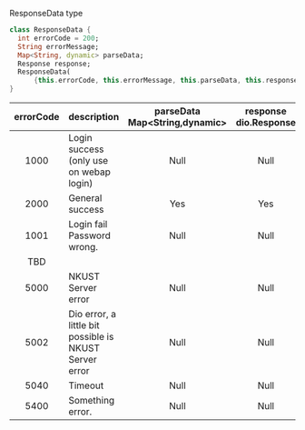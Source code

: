 ResponseData  type

```dart
class ResponseData {
  int errorCode = 200;
  String errorMessage;
  Map<String, dynamic> parseData;
  Response response;
  ResponseData(
      {this.errorCode, this.errorMessage, this.parseData, this.response});
}

```

| errorCode | description                                                  | parseData<br />Map<String,dynamic> | response<br />dio.Response |
| :-------: | :----------------------------------------------------------- | :--------------------------------: | :------------------------: |
|   1000    | Login success  <br />(only use on webap login)               |                Null                |            Null            |
|   2000    | General success                                              |                Yes                 |            Yes             |
|   1001    | Login fail<br />Password wrong.                              |                Null                |            Null            |
|    TBD    |                                                              |                                    |                            |
|   5000    | NKUST Server error                                           |                Null                |            Null            |
|   5002    | Dio error, a little bit possible is <br />NKUST Server error |                Null                |            Null            |
|   5040    | Timeout                                                      |                Null                |            Null            |
|   5400    | Something error.                                             |                Null                |            Null            |

